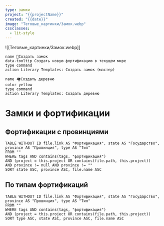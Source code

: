 ```yaml
---
type: замки
project: "{{projectName}}"
created: "{{date}}"
image: "Теговые_картинки/Замок.webp"
cssclasses:
  - lit-style
---
```


![[Теговые_картинки/Замок.webp]]


<div class="button-row">

```button
name 🏰Создать замок
data-tooltip Создать новую фортификацию в текущем мире
type command
action Literary Templates: Создать замок (мастер)
```
```button
name 🏘️Создать деревню
color yellow
type command
action Literary Templates: Создать деревню
```

</div>

# Замки и фортификации

## Фортификации с провинциями

```dataview
TABLE WITHOUT ID file.link AS "Фортификация", state AS "Государство", province AS "Провинция", type AS "Тип"
FROM ""
WHERE tags AND contains(tags, "фортификация")
AND (project = this.project OR contains(file.path, this.project))
AND province != null AND province != ""
SORT state ASC, province ASC, file.name ASC
```

## По типам фортификаций

```dataview
TABLE WITHOUT ID file.link AS "Фортификация", state AS "Государство", province AS "Провинция", type AS "Тип"
FROM ""
WHERE tags AND contains(tags, "фортификация")
AND (project = this.project OR contains(file.path, this.project))
SORT type ASC, state ASC, province ASC, file.name ASC
```

